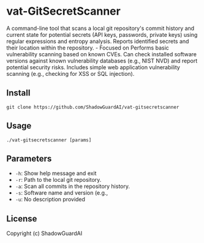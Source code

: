 # vat-GitSecretScanner
A command-line tool that scans a local git repository's commit history and current state for potential secrets (API keys, passwords, private keys) using regular expressions and entropy analysis. Reports identified secrets and their location within the repository. - Focused on Performs basic vulnerability scanning based on known CVEs.  Can check installed software versions against known vulnerability databases (e.g., NIST NVD) and report potential security risks.  Includes simple web application vulnerability scanning (e.g., checking for XSS or SQL injection).

## Install
`git clone https://github.com/ShadowGuardAI/vat-gitsecretscanner`

## Usage
`./vat-gitsecretscanner [params]`

## Parameters
- `-h`: Show help message and exit
- `-r`: Path to the local git repository.
- `-a`: Scan all commits in the repository history.
- `-s`: Software name and version (e.g., 
- `-u`: No description provided

## License
Copyright (c) ShadowGuardAI
